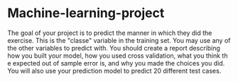 # Machine-learning-project
The goal of your project is to predict the manner in which they did the
exercise. This is the "classe" variable in the training set. You may use any of
the other variables to predict with. You should create a report describing
how you built your model, how you used cross validation, what you think the
expected out of sample error is, and why you made the choices you did.
You will also use your prediction model to predict 20 different test cases.
